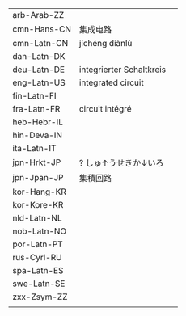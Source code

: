 | | | |
|-|-|-|
| arb-Arab-ZZ |  |  |
| cmn-Hans-CN | 集成电路 |  |
| cmn-Latn-CN | jíchéng diànlù |  |
| dan-Latn-DK |  |  |
| deu-Latn-DE | integrierter Schaltkreis |  |
| eng-Latn-US | integrated circuit |  |
| fin-Latn-FI |  |  |
| fra-Latn-FR | circuit intégré |  |
| heb-Hebr-IL |  |  |
| hin-Deva-IN |  |  |
| ita-Latn-IT |  |  |
| jpn-Hrkt-JP | ? しゅ↑うせきか↓いろ |  |
| jpn-Jpan-JP | 集積回路 |  |
| kor-Hang-KR |  |  |
| kor-Kore-KR |  |  |
| nld-Latn-NL |  |  |
| nob-Latn-NO |  |  |
| por-Latn-PT |  |  |
| rus-Cyrl-RU |  |  |
| spa-Latn-ES |  |  |
| swe-Latn-SE |  |  |
| zxx-Zsym-ZZ |  |  |
|  |  |  |
